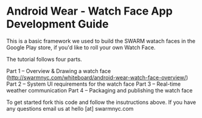 # Android Wear - Watch Face App Development Guide

This is a basic framework we used to build the SWARM watach faces in the Google Play store, if you'd like to roll your own Watch Face. 

The tutorial follows four parts. 

Part 1 – Overview & Drawing a watch face (http://swarmnyc.com/whiteboard/android-wear-watch-face-overview/)
Part 2 – System UI requirements for the watch face
Part 3 – Real-time weather communication
Part 4 – Packaging and publishing the watch face

To get started fork this code and follow the insutructions above. If you have any questions email us at hello [at] swarmnyc.com
